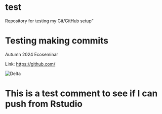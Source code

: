 # test
Repository for testing my Git/GitHub setup”

# Testing making commits

Autumn 2024 Ecoseminar

Link: https://github.com/


![Delta](https://github.com/user-attachments/assets/31bb5eb9-e2b1-4a59-a1e9-1e4ca51c1011)

# This is a test comment to see if I can push from Rstudio
